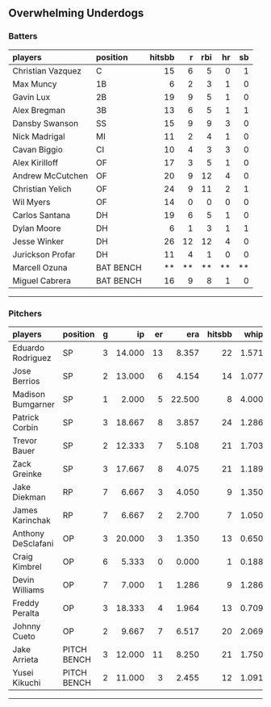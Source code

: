 ## Overwhelming Underdogs

### Batters

 
|players           |position  | hitsbb|  r| rbi| hr| sb| 
|:-----------------|:---------|------:|--:|---:|--:|--:| 
|Christian Vazquez |C         |     15|  6|   5|  0|  1| 
|Max Muncy         |1B        |      6|  2|   3|  1|  0| 
|Gavin Lux         |2B        |     19|  9|   5|  1|  0| 
|Alex Bregman      |3B        |     13|  6|   5|  1|  1| 
|Dansby Swanson    |SS        |     15|  9|   9|  3|  0| 
|Nick Madrigal     |MI        |     11|  2|   4|  1|  0| 
|Cavan Biggio      |CI        |     10|  4|   3|  3|  0| 
|Alex Kirilloff    |OF        |     17|  3|   5|  1|  0| 
|Andrew McCutchen  |OF        |     20|  9|  12|  4|  0| 
|Christian Yelich  |OF        |     24|  9|  11|  2|  1| 
|Wil Myers         |OF        |     14|  0|   0|  0|  0| 
|Carlos Santana    |DH        |     19|  6|   5|  1|  0| 
|Dylan Moore       |DH        |      6|  1|   3|  1|  1| 
|Jesse Winker      |DH        |     26| 12|  12|  4|  0| 
|Jurickson Profar  |DH        |     11|  4|   1|  0|  0| 
|Marcell Ozuna     |BAT BENCH |     **| **|  **| **| **| 
|Miguel Cabrera    |BAT BENCH |     16|  9|   8|  1|  0| 


* * *

### Pitchers

 
|players            |position    |  g|     ip| er|    era| hitsbb|  whip| so|  w| sv| 
|:------------------|:-----------|--:|------:|--:|------:|------:|-----:|--:|--:|--:| 
|Eduardo Rodriguez  |SP          |  3| 14.000| 13|  8.357|     22| 1.571| 20|  0|  0| 
|Jose Berrios       |SP          |  2| 13.000|  6|  4.154|     14| 1.077| 12|  2|  0| 
|Madison Bumgarner  |SP          |  1|  2.000|  5| 22.500|      8| 4.000|  2|  0|  0| 
|Patrick Corbin     |SP          |  3| 18.667|  8|  3.857|     24| 1.286| 14|  1|  0| 
|Trevor Bauer       |SP          |  2| 12.333|  7|  5.108|     21| 1.703| 15|  0|  0| 
|Zack Greinke       |SP          |  3| 17.667|  8|  4.075|     21| 1.189|  9|  2|  0| 
|Jake Diekman       |RP          |  7|  6.667|  3|  4.050|      9| 1.350|  7|  0|  0| 
|James Karinchak    |RP          |  7|  6.667|  2|  2.700|      7| 1.050| 11|  2|  1| 
|Anthony DeSclafani |OP          |  3| 20.000|  3|  1.350|     13| 0.650| 17|  3|  0| 
|Craig Kimbrel      |OP          |  6|  5.333|  0|  0.000|      1| 0.188|  9|  0|  6| 
|Devin Williams     |OP          |  7|  7.000|  1|  1.286|      9| 1.286| 13|  1|  0| 
|Freddy Peralta     |OP          |  3| 18.333|  4|  1.964|     13| 0.709| 21|  1|  0| 
|Johnny Cueto       |OP          |  2|  9.667|  7|  6.517|     20| 2.069|  6|  0|  0| 
|Jake Arrieta       |PITCH BENCH |  3| 12.000| 11|  8.250|     21| 1.750| 10|  0|  0| 
|Yusei Kikuchi      |PITCH BENCH |  2| 11.000|  3|  2.455|     12| 1.091| 14|  0|  0| 


* * *


